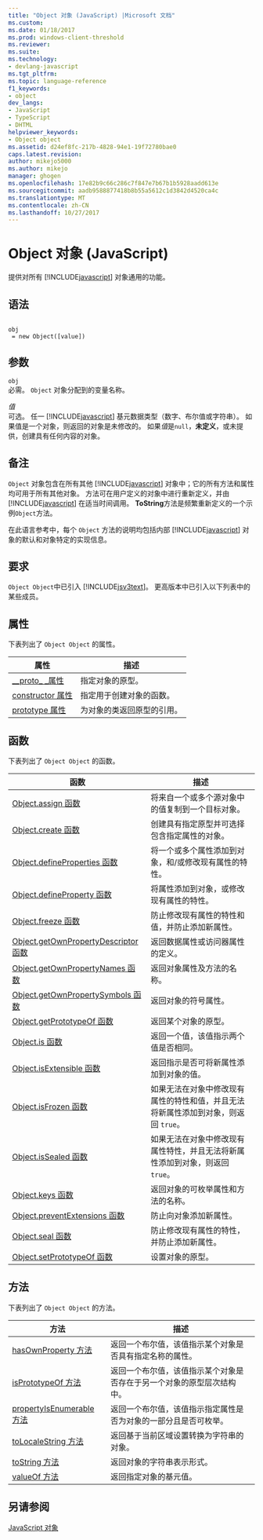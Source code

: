 ```yaml
---
title: "Object 对象 (JavaScript) |Microsoft 文档"
ms.custom: 
ms.date: 01/18/2017
ms.prod: windows-client-threshold
ms.reviewer: 
ms.suite: 
ms.technology:
- devlang-javascript
ms.tgt_pltfrm: 
ms.topic: language-reference
f1_keywords:
- object
dev_langs:
- JavaScript
- TypeScript
- DHTML
helpviewer_keywords:
- Object object
ms.assetid: d24ef8fc-217b-4828-94e1-19f72780bae0
caps.latest.revision: 
author: mikejo5000
ms.author: mikejo
manager: ghogen
ms.openlocfilehash: 17e82b9c66c286c7f847e7b67b1b5928aadd613e
ms.sourcegitcommit: aadb9588877418b8b55a5612c1d3842d4520ca4c
ms.translationtype: MT
ms.contentlocale: zh-CN
ms.lasthandoff: 10/27/2017
---
```

# <a name="object-object-javascript"></a>Object 对象 (JavaScript)
提供对所有 [!INCLUDE[javascript](../../javascript/includes/javascript-md.md)] 对象通用的功能。  
  
## <a name="syntax"></a>语法  
  
```  
  
obj  
 = new Object([value])   
```  
  
## <a name="parameters"></a>参数  
 `obj`  
 必需。 `Object` 对象分配到的变量名称。  
  
 *值*  
 可选。 任一 [!INCLUDE[javascript](../../javascript/includes/javascript-md.md)] 基元数据类型（数字、布尔值或字符串）。 如果值是一个对象，则返回的对象是未修改的。 如果*值*是`null`，**未定义**，或未提供，创建具有任何内容的对象。  
  
## <a name="remarks"></a>备注  
 `Object` 对象包含在所有其他 [!INCLUDE[javascript](../../javascript/includes/javascript-md.md)] 对象中；它的所有方法和属性均可用于所有其他对象。 方法可在用户定义的对象中进行重新定义，并由 [!INCLUDE[javascript](../../javascript/includes/javascript-md.md)] 在适当时间调用。 **ToString**方法是频繁重新定义的一个示例`Object`方法。  
  
 在此语言参考中，每个 `Object` 方法的说明均包括内部 [!INCLUDE[javascript](../../javascript/includes/javascript-md.md)] 对象的默认和对象特定的实现信息。  
  
## <a name="requirements"></a>要求  
 `Object Object`中已引入 [!INCLUDE[jsv3text](../../javascript/reference/includes/jsv3text-md.md)]。 更高版本中已引入以下列表中的某些成员。  
  
## <a name="properties"></a>属性  
 下表列出了 `Object Object` 的属性。  
  
|属性|描述|  
|--------------|-----------------|  
|[__proto\_ \_属性](../../javascript/reference/proto-property-object-javascript.md)|指定对象的原型。|  
|[constructor 属性](../../javascript/reference/constructor-property-object-javascript.md)|指定用于创建对象的函数。|  
|[prototype 属性](../../javascript/reference/prototype-property-object-javascript.md)|为对象的类返回原型的引用。|  
  
## <a name="functions"></a>函数  
 下表列出了 `Object Object` 的函数。  
  
|函数|描述|  
|--------------|-----------------|  
|[Object.assign 函数](../../javascript/reference/object-assign-function-object-javascript.md)|将来自一个或多个源对象中的值复制到一个目标对象。|  
|[Object.create 函数](../../javascript/reference/object-create-function-javascript.md)|创建具有指定原型并可选择包含指定属性的对象。|  
|[Object.defineProperties 函数](../../javascript/reference/object-defineproperties-function-javascript.md)|将一个或多个属性添加到对象，和/或修改现有属性的特性。|  
|[Object.defineProperty 函数](../../javascript/reference/object-defineproperty-function-javascript.md)|将属性添加到对象，或修改现有属性的特性。|  
|[Object.freeze 函数](../../javascript/reference/object-freeze-function-javascript.md)|防止修改现有属性的特性和值，并防止添加新属性。|  
|[Object.getOwnPropertyDescriptor 函数](../../javascript/reference/object-getownpropertydescriptor-function-javascript.md)|返回数据属性或访问器属性的定义。|  
|[Object.getOwnPropertyNames 函数](../../javascript/reference/object-getownpropertynames-function-javascript.md)|返回对象属性及方法的名称。|  
|[Object.getOwnPropertySymbols 函数](../../javascript/reference/object-getownpropertysymbols-function-javascript.md)|返回对象的符号属性。|  
|[Object.getPrototypeOf 函数](../../javascript/reference/object-getprototypeof-function-javascript.md)|返回某个对象的原型。|  
|[Object.is 函数](../../javascript/reference/object-is-function-javascript.md)|返回一个值，该值指示两个值是否相同。|  
|[Object.isExtensible 函数](../../javascript/reference/object-isextensible-function-javascript.md)|返回指示是否可将新属性添加到对象的值。|  
|[Object.isFrozen 函数](../../javascript/reference/object-isfrozen-function-javascript.md)|如果无法在对象中修改现有属性的特性和值，并且无法将新属性添加到对象，则返回 `true`。|  
|[Object.isSealed 函数](../../javascript/reference/object-issealed-function-javascript.md)|如果无法在对象中修改现有属性特性，并且无法将新属性添加到对象，则返回 `true`。|  
|[Object.keys 函数](../../javascript/reference/object-keys-function-javascript.md)|返回对象的可枚举属性和方法的名称。|  
|[Object.preventExtensions 函数](../../javascript/reference/object-preventextensions-function-javascript.md)|防止向对象添加新属性。|  
|[Object.seal 函数](../../javascript/reference/object-seal-function-javascript.md)|防止修改现有属性的特性，并防止添加新属性。|  
|[Object.setPrototypeOf 函数](../../javascript/reference/object-setprototypeof-function-javascript.md)|设置对象的原型。|  
  
## <a name="methods"></a>方法  
 下表列出了 `Object Object` 的方法。  
  
|方法|描述|  
|------------|-----------------|  
|[hasOwnProperty 方法](../../javascript/reference/hasownproperty-method-object-javascript.md)|返回一个布尔值，该值指示某个对象是否具有指定名称的属性。|  
|[isPrototypeOf 方法](../../javascript/reference/isprototypeof-method-object-javascript.md)|返回一个布尔值，该值指示某个对象是否存在于另一个对象的原型层次结构中。|  
|[propertyIsEnumerable 方法](../../javascript/reference/propertyisenumerable-method-object-javascript.md)|返回一个布尔值，该值指示指定属性是否为对象的一部分且是否可枚举。|  
|[toLocaleString 方法](../../javascript/reference/tolocalestring-method-object-javascript.md)|返回基于当前区域设置转换为字符串的对象。|  
|[toString 方法](../../javascript/reference/tostring-method-object-javascript.md)|返回对象的字符串表示形式。|  
|[valueOf 方法](../../javascript/reference/valueof-method-object-javascript.md)|返回指定对象的基元值。|  
  
## <a name="see-also"></a>另请参阅  
 [JavaScript 对象](../../javascript/reference/javascript-objects.md)